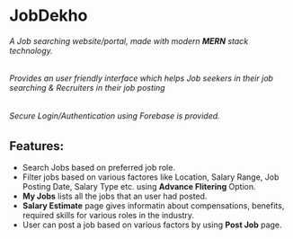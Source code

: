 # **JobDekho**
###### A Job searching website/portal, made with modern **MERN** stack technology.
###### Provides an user friendly interface which helps Job seekers in their job searching & Recruiters in their job posting

###### Secure Login/Authentication using Forebase is provided.

## Features:
- Search Jobs based on preferred job role.
- Filter jobs based on various factores like Location, Salary Range, Job Posting Date, Salary Type etc. using **Advance Flitering** Option.
- **My Jobs** lists all the jobs that an user had posted.
- **Salary Estimate** page gives informatin about compensations, benefits, required skills for various roles in the industry.
- User can post a job based on various factors by using **Post Job** page.


